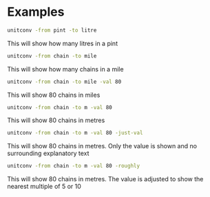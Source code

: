 <!-- Created by mkdoc DO NOT EDIT. -->

# Examples

```sh
unitconv -from pint -to litre
```
This will show how many litres in a pint

```sh
unitconv -from chain -to mile
```
This will show how many chains in a mile

```sh
unitconv -from chain -to mile -val 80
```
This will show 80 chains in miles

```sh
unitconv -from chain -to m -val 80
```
This will show 80 chains in metres

```sh
unitconv -from chain -to m -val 80 -just-val
```
This will show 80 chains in metres\. Only the value is shown and no surrounding
explanatory text

```sh
unitconv -from chain -to m -val 80 -roughly
```
This will show 80 chains in metres\. The value is adjusted to show the nearest
multiple of 5 or 10

